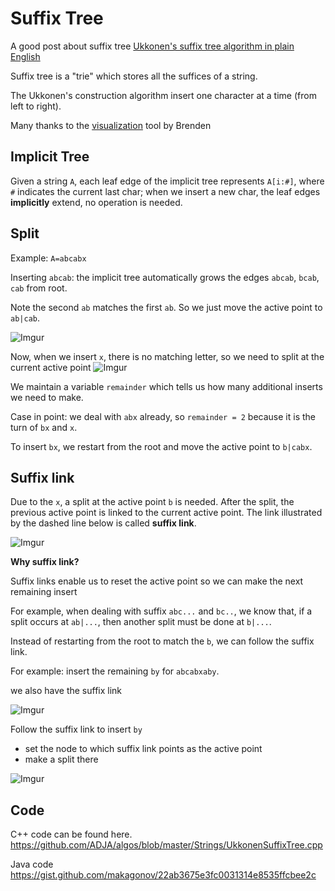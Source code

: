 Suffix Tree
===

A good post about suffix tree
[Ukkonen's suffix tree algorithm in plain English](https://stackoverflow.com/questions/9452701/ukkonens-suffix-tree-algorithm-in-plain-english)

Suffix tree is a "trie" which stores all the suffices of a string.

The Ukkonen's construction algorithm insert one character at a time (from left to right).

Many thanks to the [visualization](http://brenden.github.io/ukkonen-animation/) tool by Brenden

Implicit Tree
---
Given a string `A`, each leaf edge of the implicit tree represents `A[i:#]`, where `#` indicates the current last char; when we insert a new char, the leaf edges **implicitly** extend, no operation is needed.

Split
---
Example: `A=abcabx`

Inserting `abcab`: the implicit tree automatically grows the edges `abcab`, `bcab`, `cab` from root.

Note the second `ab` matches the first `ab`. So we just move the active point to `ab|cab`.

![Imgur](https://i.imgur.com/n7c2xx8.png)

Now, when we insert `x`, there is no matching letter, so we need to split at the current active point
![Imgur](https://i.imgur.com/BGIgKA5.png)

We maintain a variable `remainder` which tells us how many additional inserts we need to make.

Case in point: we deal with `abx` already, so `remainder = 2` because it is the turn of `bx` and `x`.

To insert `bx`, we restart from the root and move the active point to `b|cabx`.

Suffix link
---
Due to the `x`, a split at the active point `b` is needed. After the split, the previous active point is linked to the current active point. The link illustrated by the dashed line below is called **suffix link**.

![Imgur](https://i.imgur.com/EmRp5Rf.png)


**Why suffix link?**

Suffix links enable us to reset the active point so we can make the next remaining insert

For example, when dealing with suffix `abc...` and `bc..`, we know that, if a split occurs at `ab|...`, then another split must be done at `b|...`.

Instead of restarting from the root to match the `b`, we can follow the suffix link.

For example: insert the remaining `by` for `abcabxaby`.

we also have the suffix link

![Imgur](https://i.imgur.com/3OtL7xK.png)

Follow the suffix link to insert `by`
* set the node to which suffix link points as the active point
* make a split there

![Imgur](https://i.imgur.com/nr6LGOa.png)

Code
---
C++ code can be found here.
https://github.com/ADJA/algos/blob/master/Strings/UkkonenSuffixTree.cpp

Java code
https://gist.github.com/makagonov/22ab3675e3fc0031314e8535ffcbee2c
